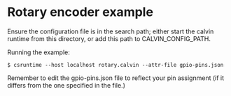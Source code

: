 # Rotary encoder example #

Ensure the configuration file is in the search path; either start the calvin runtime from this directory, or add this path to CALVIN\_CONFIG\_PATH.

Running the example:

    $ csruntime --host localhost rotary.calvin --attr-file gpio-pins.json

Remember to edit the gpio-pins.json file to reflect your pin assignment (if it differs from the one specified in the file.)
